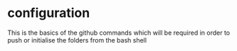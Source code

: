 # configuration
This is the basics of the github commands which will be required in order to push or initialise the folders from the bash shell
